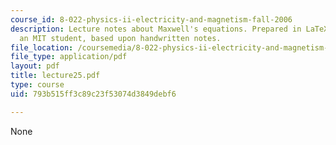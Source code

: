 ```yaml
---
course_id: 8-022-physics-ii-electricity-and-magnetism-fall-2006
description: Lecture notes about Maxwell's equations. Prepared in LaTeX by James Silva,
  an MIT student, based upon handwritten notes.
file_location: /coursemedia/8-022-physics-ii-electricity-and-magnetism-fall-2006/793b515ff3c89c23f53074d3849debf6_lecture25.pdf
file_type: application/pdf
layout: pdf
title: lecture25.pdf
type: course
uid: 793b515ff3c89c23f53074d3849debf6

---
```

None